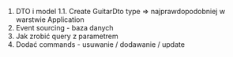 ﻿1. DTO i model
	1.1. Create GuitarDto type => najprawdopodobniej w warstwie Application
2. Event sourcing - baza danych
3. Jak zrobić query z parametrem
4. Dodać commands - usuwanie / dodawanie / update